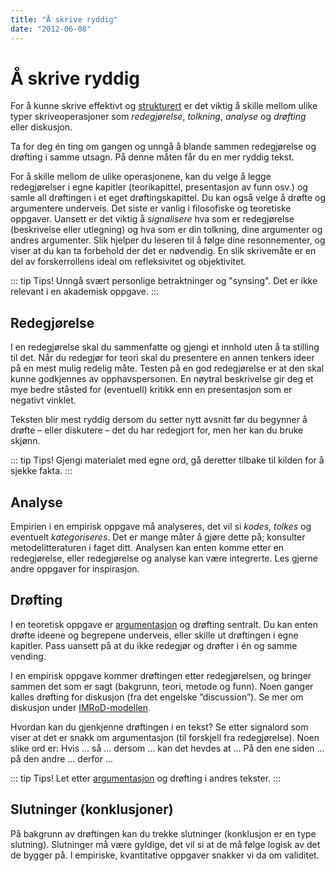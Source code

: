 ```yaml
---
title: "Å skrive ryddig"
date: "2012-06-08"
---
```


# Å skrive ryddig

For å kunne skrive effektivt og [strukturert](/skriving/oppbygning-av-en-oppgave/) er det viktig å skille mellom ulike typer skriveoperasjoner som _redegjørelse_, _tolkning_, _analyse_ og _drøfting_ eller diskusjon.

Ta for deg én ting om gangen og unngå å blande sammen redegjørelse og drøfting i samme utsagn. På denne måten får du en mer ryddig tekst.

For å skille mellom de ulike operasjonene, kan du velge å legge redegjørelser i egne kapitler (teorikapittel, presentasjon av funn osv.) og samle all drøftingen i et eget drøftingskapittel. Du kan også velge å drøfte og argumentere underveis. Det siste er vanlig i filosofiske og teoretiske oppgaver. Uansett er det viktig å _signalisere_ hva som er redegjørelse (beskrivelse eller utlegning) og hva som er din tolkning, dine argumenter og andres argumenter. Slik hjelper du leseren til å følge dine resonnementer, og viser at du kan ta forbehold der det er nødvendig. En slik skrivemåte er en del av forskerrollens ideal om refleksivitet og objektivitet.

::: tip Tips!
Unngå svært personlige betraktninger og "synsing". Det er ikke relevant i en akademisk oppgave.
:::

## Redegjørelse

I en redegjørelse skal du sammenfatte og gjengi et innhold uten å ta stilling til det. Når du redegjør for teori skal du presentere en annen tenkers ideer på en mest mulig redelig måte. Testen på en god redegjørelse er at den skal kunne godkjennes av opphavspersonen. En nøytral beskrivelse gir deg et mye bedre ståsted for (eventuell) kritikk enn en presentasjon som er negativt vinklet.

Teksten blir mest ryddig dersom du setter nytt avsnitt før du begynner å drøfte – eller diskutere – det du har redegjort for, men her kan du bruke skjønn.

::: tip Tips!
Gjengi materialet med egne ord, gå deretter tilbake til kilden for å sjekke fakta.
:::

## Analyse

Empirien i en empirisk oppgave må analyseres, det vil si _kodes, tolkes_ og eventuelt _kategoriseres_. Det er mange måter å gjøre dette på; konsulter metodelitteraturen i faget ditt. Analysen kan enten komme etter en redegjørelse, eller redegjørelse og analyse kan være integrerte. Les gjerne andre oppgaver for inspirasjon.

## Drøfting

I en teoretisk oppgave er [argumentasjon](/lesing/argumentasjon-i-tekst/) og drøfting sentralt. Du kan enten drøfte ideene og begrepene underveis, eller skille ut drøftingen i egne kapitler. Pass uansett på at du ikke redegjør og drøfter i én og samme vending.

I en empirisk oppgave kommer drøftingen etter redegjørelsen, og bringer sammen det som er sagt (bakgrunn, teori, metode og funn). Noen ganger kalles drøfting for diskusjon (fra det engelske ”discussion”). Se mer om diskusjon under [IMRoD-modellen](/skriving/imrod-modellen/).

Hvordan kan du gjenkjenne drøftingen i en tekst? Se etter signalord som viser at det er snakk om argumentasjon (til forskjell fra redegjørelse). Noen slike ord er: Hvis ... så ... dersom ... kan det hevdes at ... På den ene siden ... på den andre ... derfor ...

::: tip Tips!
Let etter [argumentasjon](/lesing/argumentasjon-i-tekst/) og drøfting i andres tekster.
:::

## Slutninger (konklusjoner)

På bakgrunn av drøftingen kan du trekke slutninger (konklusjon er en type slutning). Slutninger må være gyldige, det vil si at de må følge logisk av det de bygger på. I empiriske, kvantitative oppgaver snakker vi da om validitet.
